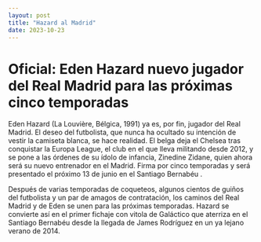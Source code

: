 ```yaml
---
layout: post
title: "Hazard al Madrid"
date: 2023-10-23
---
```


# Oficial: Eden Hazard nuevo jugador del Real Madrid para las próximas cinco temporadas

Eden Hazard (La Louvière, Bélgica, 1991) ya es, por fin, jugador del Real Madrid. El deseo del futbolista, que nunca ha ocultado su intención de vestir la camiseta blanca, se hace realidad. El belga deja el Chelsea tras conquistar la Europa League, el club en el que lleva militando desde 2012, y se pone a las órdenes de su ídolo de infancia, Zinedine Zidane, quien ahora será su nuevo entrenador en el Madrid. Firma por cinco temporadas y será presentado el próximo 13 de junio en el Santiago Bernabéu .

Después de varias temporadas de coqueteos, algunos cientos de guiños del futbolista y un par de amagos de contratación, los caminos del Real Madrid y de Eden se unen para las próximas temporadas. Hazard se convierte así en el primer fichaje con vitola de Galáctico que aterriza en el Santiago Bernabéu desde la llegada de James Rodríguez en un ya lejano verano de 2014.
